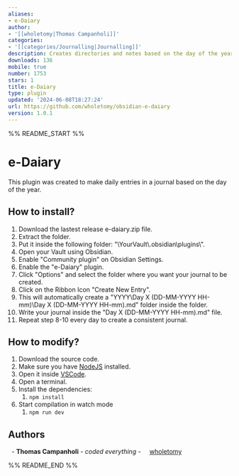 ```yaml
---
aliases:
- e-Daiary
author:
- '[[wholetomy|Thomas Campanholi]]'
categories:
- '[[categories/Journalling|Journalling]]'
description: Creates directories and notes based on the day of the year.
downloads: 136
mobile: true
number: 1753
stars: 1
title: e-Daiary
type: plugin
updated: '2024-06-08T18:27:24'
url: https://github.com/wholetomy/obsidian-e-daiary
version: 1.0.1
---
```


%% README_START %%

# e-Daiary

This plugin was created to make daily entries in a journal based on the day of the year.

## How to install?

1. Download the lastest release e-daiary.zip file.
2. Extract the folder.
3. Put it inside the following folder: "\\YourVault\\.obsidian\\plugins\\".
4. Open your Vault using Obsidian.
5. Enable "Community plugin" on Obsidian Settings.
6. Enable the "e-Daiary" plugin.
7. Click "Options" and select the folder where you want your journal to be created.
8. Click on the Ribbon Icon "Create New Entry".
9. This will automatically create a "YYYY\\Day X (DD-MM-YYYY HH-mm)\\Day X (DD-MM-YYYY HH-mm).md" folder inside the folder.
10. Write your journal inside the "Day X (DD-MM-YYYY HH-mm).md" file.
11. Repeat step 8-10 every day to create a consistent journal.

## How to modify?
1. Download the source code.
2. Make sure you have [NodeJS](https://nodejs.org/en/download/package-manager) installed.
3. Open it inside [VSCode](https://code.visualstudio.com/download).
4. Open a terminal.
5. Install the dependencies:
	1. `npm install`
6. Start compilation in watch mode
	1. `npm run dev`

## Authors

  - **Thomas Campanholi** - *coded everything* -
    [wholetomy](https://github.com/wholetomy/)

%% README_END %%